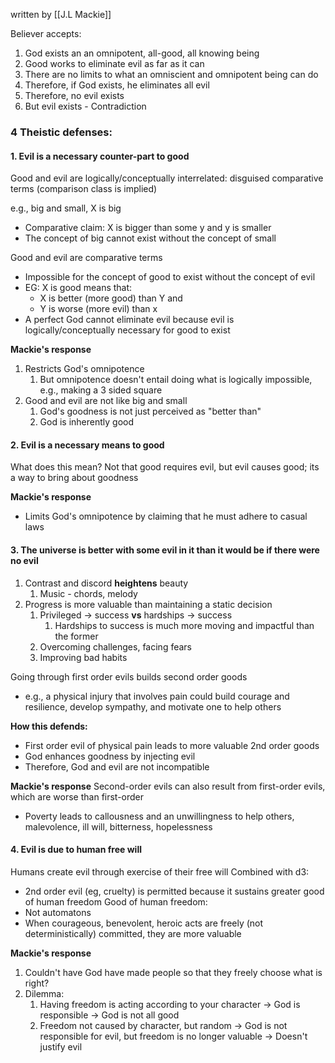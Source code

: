 written by [[J.L Mackie]]

Believer accepts:
1. God exists an an omnipotent, all-good, all knowing being
2. Good works to eliminate evil as far as it can
3. There are no limits to what an omniscient and omnipotent being can do
4. Therefore, if God exists, he eliminates all evil
5. Therefore, no evil exists
6. But evil exists - Contradiction

### 4 Theistic defenses:
#### 1. Evil is a necessary counter-part to good
Good and evil are logically/conceptually interrelated: disguised comparative terms (comparison class is implied)

e.g., big and small, X is big
- Comparative claim: X is bigger than some y and y is smaller
- The concept of big cannot exist without the concept of small

Good and evil are comparative terms
- Impossible for the concept of good to exist without the concept of evil
- EG: X is good means that:
	- X is better (more good) than Y and
	- Y is worse (more evil) than x
- A perfect God cannot eliminate evil because evil is logically/conceptually necessary for good to exist

**Mackie's response**
1. Restricts God's omnipotence
	1. But omnipotence doesn't entail doing what is logically impossible, e.g., making a 3 sided square
2. Good and evil are not like big and small
	1. God's goodness is not just perceived as "better than"
	2. God is inherently good

#### 2. Evil is a necessary means to good
What does this mean? 
Not that good requires evil, but evil causes good; its a way to bring about goodness

**Mackie's response**
- Limits God's omnipotence by claiming that he must adhere to casual laws

#### 3. The universe is better with some evil in it than it would be if there were no evil
1. Contrast and discord **heightens** beauty
	1. Music - chords, melody
2. Progress is more valuable than maintaining a static decision
	1. Privileged -> success    **vs**    hardships -> success
		1. Hardships to success is much more moving and impactful than the former
	2. Overcoming challenges, facing fears
	3. Improving bad habits

Going through first order evils builds second order goods
- e.g., a physical injury that involves pain could build courage and resilience, develop sympathy, and motivate one to help others

**How this defends:**
- First order evil of physical pain leads to more valuable 2nd order goods
- God enhances goodness by injecting evil
- Therefore, God and evil are not incompatible

**Mackie's response**
Second-order evils can also result from first-order evils, which are worse than first-order
- Poverty leads to callousness and an unwillingness to help others, malevolence, ill will, bitterness, hopelessness

#### 4. Evil is due to human free will
Humans create evil through exercise of their free will
Combined with d3:
- 2nd order evil (eg, cruelty) is permitted because it sustains greater good of human freedom
Good of human freedom:
- Not automatons
- When courageous, benevolent, heroic acts are freely (not deterministically) committed, they are more valuable

**Mackie's response**
1. Couldn't have God have made people so that they freely choose what is right?
2. Dilemma:
	1. Having freedom is acting according to your character -> God is responsible -> God is not all good
	2. Freedom not caused by character, but random  -> God is not responsible for evil, but freedom is no longer valuable -> Doesn't justify evil


